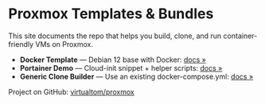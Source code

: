 # Proxmox Templates & Bundles

This site documents the repo that helps you build, clone, and run container-friendly VMs on Proxmox.

- **Docker Template** — Debian 12 base with Docker: [docs »](docker-template.md)
- **Portainer Demo** — Cloud-init snippet + helper scripts: [docs »](portainer-demo.md)
- **Generic Clone Builder** — Use an existing docker-compose.yml: [docs »](generic-clone-builder.md)

Project on GitHub: [virtualtom/proxmox](https://github.com/virtualtom/proxmox)
